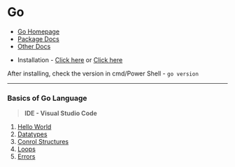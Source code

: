 # Go

- [Go Homepage](https://golang.org/)
- [Package Docs](https://golang.org/pkg/)
- [Other Docs](https://golang.org/doc/)

+ Installation - [Click here](https://golang.org/doc/install) or [Click here](https://golang.org/dl/)

After installing, check the version in cmd/Power Shell - `go version`

---

### Basics of Go Language

> **IDE - Visual Studio Code**

1. [Hello World](https://github.com/Harishankar-GitHub/Go/blob/main/1%20Hello%20World/helloworld.go)
2. [Datatypes](https://github.com/Harishankar-GitHub/Go/tree/main/2%20Datatypes)
3. [Conrol Structures](https://github.com/Harishankar-GitHub/Go/tree/main/3%20Control%20Structures)
4. [Loops](https://github.com/Harishankar-GitHub/Go/tree/main/4%20Loops)
5. [Errors]()